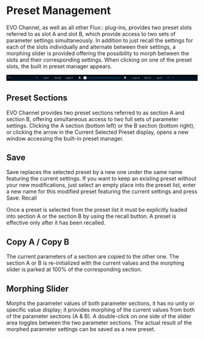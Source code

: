 # Preset Management

EVO Channel, as well as all other Flux:: plug-ins, provides two preset slots referred to as slot A and slot B,
which provide access to two sets of parameter settings simultaneously. In addition to just recall the settings for
each of the slots individually and alternate between their settings, a morphing slider is provided offering the
possibility to morph between the slots and their corresponding settings. When clicking on one of the preset
slots, the built in preset manager appears.

![](../include/ManualEvoChannel-013.png)

## Preset Sections

EVO Channel provides two preset sections referred to as section A and section B, offering simultaneous access
to two full sets of parameter settings. Clicking the A section (bottom left) or the B section (bottom right), or
clicking the arrow in the Current Selected Preset display, opens a new window accessing the built-in preset
manager.

## Save

Save replaces the selected preset by a new one under the same name featuring the current settings. If you
want to keep an existing preset without your new modifications, just select an empty place into the preset list,
enter a new name for this modified preset featuring the current settings and press Save. Recall

Once a preset is selected from the preset list it must be explicitly loaded into section A or the section B by using
the recall button. A preset is effective only after it has been recalled.


## Copy A / Copy B

The current parameters of a section are copied to the other one. The section A or B is re-initialized with the
current values and the morphing slider is parked at 100% of the corresponding section.

## Morphing Slider

Morphs the parameter values of both parameter sections, it has no unity or specific value display; it provides
morphing of the current values from both of the parameter sections (A & B). A double-click on one side of the
slider area toggles between the two parameter sections. The actual result of the morphed parameter settings
can be saved as a new preset.

